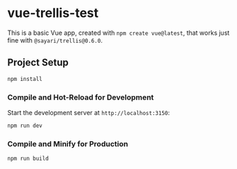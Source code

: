 # vue-trellis-test

This is a basic Vue app, created with `npm create vue@latest`, that works just
fine with `@sayari/trellis@0.6.0`.

## Project Setup

```sh
npm install
```

### Compile and Hot-Reload for Development

Start the development server at `http://localhost:3150`:

```sh
npm run dev
```

### Compile and Minify for Production

```sh
npm run build
```

